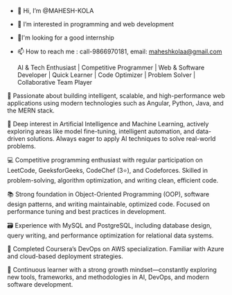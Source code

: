 - 👋 Hi, I’m @MAHESH-KOLA
- 👀 I’m interested in programming and web development
- 💞️I'm looking for a good internship
- 📫 How to reach me : call-9866970181, email: maheshkolaa@gmail.com

  AI & Tech Enthusiast | Competitive Programmer | Web & Software Developer | Quick Learner | Code Optimizer | Problem Solver | Collaborative Team Player

🎯 Passionate about building intelligent, scalable, and high-performance web applications using modern technologies such as Angular, Python, Java, and the MERN stack.

🤖 Deep interest in Artificial Intelligence and Machine Learning, actively exploring areas like model fine-tuning, intelligent automation, and data-driven solutions. Always eager to apply AI techniques to solve real-world problems.

💻 Competitive programming enthusiast with regular participation on LeetCode, GeeksforGeeks, CodeChef (3⭐), and Codeforces. Skilled in problem-solving, algorithm optimization, and writing clean, efficient code.

📚 Strong foundation in Object-Oriented Programming (OOP), software design patterns, and writing maintainable, optimized code. Focused on performance tuning and best practices in development.

🗃️ Experience with MySQL and PostgreSQL, including database design, query writing, and performance optimization for relational data systems.

🚀 Completed Coursera’s DevOps on AWS specialization. Familiar with Azure and cloud-based deployment strategies.

🌱 Continuous learner with a strong growth mindset—constantly exploring new tools, frameworks, and methodologies in AI, DevOps, and modern software development.

<!---
MAHESH-KOLA/MAHESH-KOLA is a ✨ special ✨ repository because its `README.md` (this file) appears on your GitHub profile.
You can click the Preview link to take a look at your changes.
--->
